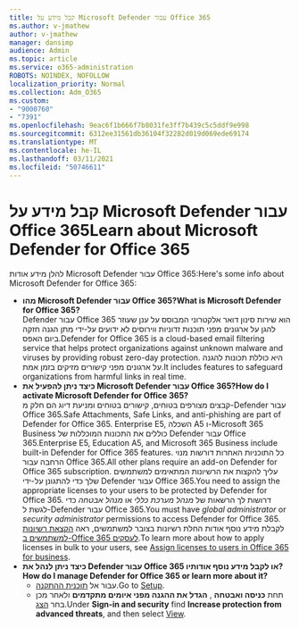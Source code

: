 ```yaml
---
title: קבל מידע על Microsoft Defender עבור Office 365
ms.author: v-jmathew
author: v-jmathew
manager: dansimp
audience: Admin
ms.topic: article
ms.service: o365-administration
ROBOTS: NOINDEX, NOFOLLOW
localization_priority: Normal
ms.collection: Adm_O365
ms.custom:
- "9000760"
- "7391"
ms.openlocfilehash: 9eac6f1b666f7b8031fe3ff7b439c5c5ddf9e998
ms.sourcegitcommit: 6312ee31561db36104f32282d019d069ede69174
ms.translationtype: MT
ms.contentlocale: he-IL
ms.lasthandoff: 03/11/2021
ms.locfileid: "50746611"
---
```

# <a name="learn-about-microsoft-defender-for-office-365"></a><span data-ttu-id="5d8a7-102">קבל מידע על Microsoft Defender עבור Office 365</span><span class="sxs-lookup"><span data-stu-id="5d8a7-102">Learn about Microsoft Defender for Office 365</span></span>

<span data-ttu-id="5d8a7-103">להלן מידע אודות Microsoft Defender עבור Office 365:</span><span class="sxs-lookup"><span data-stu-id="5d8a7-103">Here's some info about Microsoft Defender for Office 365:</span></span>

- <span data-ttu-id="5d8a7-104">**מהו Microsoft Defender עבור Office 365?**</span><span class="sxs-lookup"><span data-stu-id="5d8a7-104">**What is Microsoft Defender for Office 365?**</span></span>  
    <span data-ttu-id="5d8a7-105">Defender עבור Office 365 הוא שירות סינון דואר אלקטרוני המבוסס על ענן שעוזר להגן על ארגונים מפני תוכנות זדוניות ווירוסים לא ידועים על-ידי מתן הגנה חזקה ביום האפס.</span><span class="sxs-lookup"><span data-stu-id="5d8a7-105">Defender for Office 365 is a cloud-based email filtering service that helps protect organizations against unknown malware and viruses by providing robust zero-day protection.</span></span> <span data-ttu-id="5d8a7-106">היא כוללת תכונות להגנה על ארגונים מפני קישורים מזיקים בזמן אמת.</span><span class="sxs-lookup"><span data-stu-id="5d8a7-106">It includes features to safeguard organizations from harmful links in real time.</span></span>
- <span data-ttu-id="5d8a7-107">**כיצד ניתן להפעיל את Microsoft Defender עבור Office 365?**</span><span class="sxs-lookup"><span data-stu-id="5d8a7-107">**How do I activate Microsoft Defender for Office 365?**</span></span>  
    <span data-ttu-id="5d8a7-108">קבצים מצורפים בטוחים, קישורים בטוחים ומניעת דיוג הם חלק מ-Defender עבור Office 365.</span><span class="sxs-lookup"><span data-stu-id="5d8a7-108">Safe Attachments, Safe Links, and anti-phishing are part of Defender for Office 365.</span></span> <span data-ttu-id="5d8a7-109">Enterprise E5, השכלה A5 ו-Microsoft 365 Business כוללים את התכונות המוכללות של Defender עבור Office 365.</span><span class="sxs-lookup"><span data-stu-id="5d8a7-109">Enterprise E5, Education A5, and Microsoft 365 Business include built-in Defender for Office 365 features.</span></span> <span data-ttu-id="5d8a7-110">כל התוכניות האחרות דורשות מנוי הרחבה עבור Office 365.</span><span class="sxs-lookup"><span data-stu-id="5d8a7-110">All other plans require an add-on Defender for Office 365 subscription.</span></span> <span data-ttu-id="5d8a7-111">עליך להקצות את הרשיונות המתאימים למשתמשים שלך כדי להתגונן על-ידי Defender עבור Office 365.</span><span class="sxs-lookup"><span data-stu-id="5d8a7-111">You need to assign the appropriate licenses to your users to be protected by Defender for Office 365.</span></span> <span data-ttu-id="5d8a7-112">דרושות לך הרשאות של *מנהל מערכת כללי* או *מנהל אבטחה* כדי לגשת ל-Defender עבור Office 365.</span><span class="sxs-lookup"><span data-stu-id="5d8a7-112">You must have *global administrator* or *security administrator* permissions to access Defender for Office 365.</span></span> <span data-ttu-id="5d8a7-113">לקבלת מידע נוסף אודות החלת רשיונות בצובר למשתמשים, ראה [הקצאת רשיונות למשתמשים ב-Office 365 לעסקים](https://go.microsoft.com/fwlink/?linkid=2093435).</span><span class="sxs-lookup"><span data-stu-id="5d8a7-113">To learn more about how to apply licenses in bulk to your users, see [Assign licenses to users in Office 365 for business](https://go.microsoft.com/fwlink/?linkid=2093435).</span></span>
- <span data-ttu-id="5d8a7-114">**כיצד ניתן לנהל את Defender עבור Office 365 או לקבל מידע נוסף אודותיו?**</span><span class="sxs-lookup"><span data-stu-id="5d8a7-114">**How do I manage Defender for Office 365 or learn more about it?**</span></span>  
  - <span data-ttu-id="5d8a7-115">עבור אל [תוכנית ההתקנה](https://go.microsoft.com/fwlink/p/?linkid=2075721).</span><span class="sxs-lookup"><span data-stu-id="5d8a7-115">Go to [Setup](https://go.microsoft.com/fwlink/p/?linkid=2075721).</span></span>  
  - <span data-ttu-id="5d8a7-116">תחת **כניסה ואבטחה** , **הגדל את ההגנה מפני איומים מתקדמים** ולאחר מכן בחר [הצג](https://go.microsoft.com/fwlink/?linkid=2109302).</span><span class="sxs-lookup"><span data-stu-id="5d8a7-116">Under **Sign-in and security** find **Increase protection from advanced threats**, and then select [View](https://go.microsoft.com/fwlink/?linkid=2109302).</span></span>
